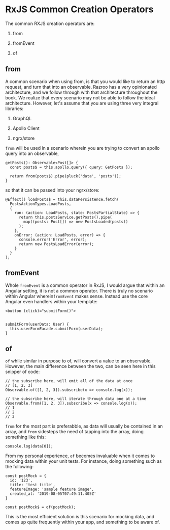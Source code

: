 RxJS Common Creation Operators
==============================

The common RXJS creation operators are:

1.  from

2.  fromEvent

3.  of

from
----

A common scenario when using from, is that you would like to return an
http request, and turn that into an observable. Razroo has a very
opinionated architecture, and we follow through with that architecture
throughout the book. We realize that every scenario may not be able to
follow the ideal architecture. However, let's assume that you are using
three very integral libraries:

1.  GraphQL

2.  Apollo Client

3.  ngrx/store

`from` will be used in a scenario wherein you are trying to convert an
apollo query into an observable,

``` {caption="posts.service.ts"}
getPosts(): Observable<Post[]> {
  const posts$ = this.apollo.query({ query: GetPosts });

  return from(posts$).pipe(pluck('data', 'posts'));
}
```

so that it can be passed into your ngrx/store:

``` {caption="posts.effects.ts"}
@Effect() loadPosts$ = this.dataPersistence.fetch(
  PostsActionTypes.LoadPosts,
  {
    run: (action: LoadPosts, state: PostsPartialState) => {
      return this.postsService.getPosts().pipe(
        map((posts: Post[]) => new PostsLoaded(posts))
      );
    },
    onError: (action: LoadPosts, error) => {
      console.error('Error', error);
      return new PostsLoadError(error);
    }
  }
);
```

fromEvent
---------

Whole `fromEvent` is a common operator in RxJS, I would argue that
within an Angular setting, it is not a common operator. There is truly
no scenario within Angular wherein`fromEvent` makes sense. Instead use
the core Angular even handlers within your template:

``` {caption="user-form.input.ts"}
<button (click)="submitForm()">
```

``` {caption="user-form.component.ts"}

submitForm(userData: User) {
  this.userFormFacade.submitForm(userData);
}
```

of
--

`of` while similar in purpose to of, will convert a value to an
observable. However, the main difference between the two, can be seen
here in this snipper of code:

    // the subscribe here, will emit all of the data at once  
    // [1, 2, 3]
    Observable.of([1, 2, 3]).subscribe(x => console.log(x));  

    // the subscribe here, will iterate through data one at a time
    Observable.from([1, 2, 3]).subscribe(x => console.log(x));  
    // 1
    // 2
    // 3

`from` for the most part is preferabble, as data will usually be
contained in an array, and `from` sidesteps the need of tapping into the
array, doing something like this:

    console.log(data[0]);

From my personal experience, `of` becomes invaluable when it comes to
mocking data within your unit tests. For instance, doing something such
as the following:

    const postMock = {
      id: '123',
      title: 'test title',
      featureImage: 'sample feature image',
      created_at: '2019-08-05T07:49:11.405Z' 
    }

    const postMock$ = of(postMock);

This is the most efficient solution is this scenario for mocking data,
and comes up quite frequently within your app, and something to be aware
of.
